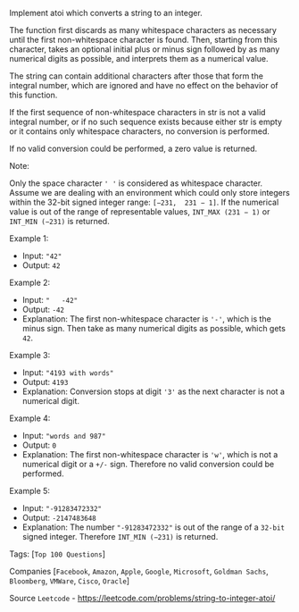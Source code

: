 Implement atoi which converts a string to an integer.

The function first discards as many whitespace characters as necessary until the first non-whitespace character is found. Then, starting from this character, takes an optional initial plus or minus sign followed by as many numerical digits as possible, and interprets them as a numerical value.

The string can contain additional characters after those that form the integral number, which are ignored and have no effect on the behavior of this function.

If the first sequence of non-whitespace characters in str is not a valid integral number, or if no such sequence exists because either str is empty or it contains only whitespace characters, no conversion is performed.

If no valid conversion could be performed, a zero value is returned.

Note:

Only the space character `' '` is considered as whitespace character.
Assume we are dealing with an environment which could only store integers within the 32-bit signed integer range: `[−231,  231 − 1]`. If the numerical value is out of the range of representable values, `INT_MAX (231 − 1)` or `INT_MIN (−231)` is returned.

Example 1:

- Input: `"42"`
- Output: `42`

Example 2:

- Input: `"   -42"`
- Output: `-42`
- Explanation: The first non-whitespace character is `'-'`, which is the minus sign.
Then take as many numerical digits as possible, which gets `42`.

Example 3:

- Input: `"4193 with words"`
- Output: `4193`
- Explanation: Conversion stops at digit `'3'` as the next character is not a numerical digit.

Example 4:

- Input: `"words and 987"`
- Output: `0`
- Explanation: The first non-whitespace character is `'w'`, which is not a numerical 
digit or a `+/-` sign. Therefore no valid conversion could be performed.

Example 5:

- Input: `"-91283472332"`
- Output: `-2147483648`
- Explanation: The number `"-91283472332"` is out of the range of a `32-bit` signed integer.
Therefore `INT_MIN (−231)` is returned.

Tags: [`Top 100 Questions`]

Companies [`Facebook`, `Amazon`, `Apple`, `Google`, `Microsoft`, `Goldman Sachs`, `Bloomberg`, `VMWare`, `Cisco`, 
`Oracle`]

Source `Leetcode` - https://leetcode.com/problems/string-to-integer-atoi/